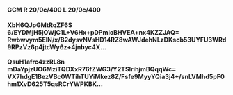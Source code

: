 #### GCM R 20/0c/400 L 20/0c/400
**XbH6QJpGMtRqZF6S**<br/>**6/EYDMjH5jOWjC1L+V6Hx+pDPmloBHVEA+nx4KZZJAQ=**<br/>**Rwbwvym5ElN/x/B2dysvNVsHD14RZ8wAWJdehNLzDKscb53UYFU3WRd9RPzVz6p4jtcWy6z+4jnbyc4X...**<br/><br/>
**QsuH1afrc4zzRL8n**<br/>**mDaYpjzUO6MziTQDXxR76fZWG3/Y2TSlrihjmBQqqWc=**<br/>**VX7hdgE1BezVBc0WTihTUYiMkez8Z/Fsfe9MyyYQia3j4+/snLVMhd5pF0hm1XvD625T5qsRCrYWPKBK...**